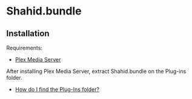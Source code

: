 # Shahid.bundle


## Installation

Requirements:

- [Plex Media Server][media-server]
 
After installing Plex Media Server, extract Shahid.bundle on the Plug-ins folder. 

- [How do I find the Plug-Ins folder?][Plug-Ins]


[media-server]: http://plexapp.com/getplex/
[Plug-Ins]: https://support.plex.tv/hc/en-us/articles/201106098-How-do-I-find-the-Plug-Ins-folder-


